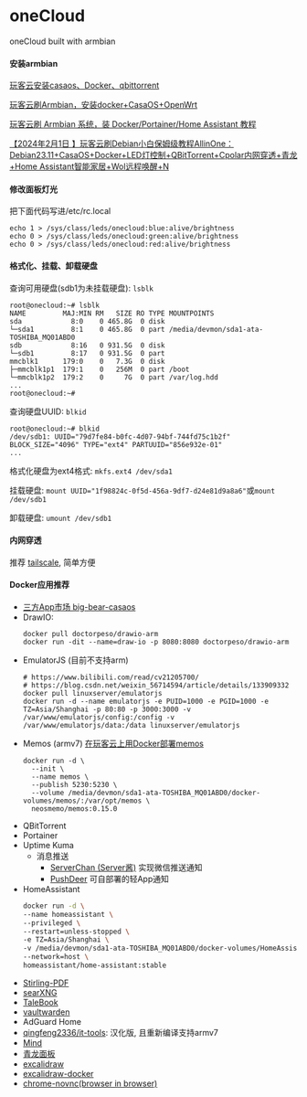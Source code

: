 # oneCloud
oneCloud built with armbian

#### 安装armbian
[玩客云安装casaos、Docker、qbittorrent](https://zhuanlan.zhihu.com/p/658340519?utm_medium=social&utm_oi=697147908176224256&utm_psn=1748803540695527424&utm_source=wechat_session)

[玩客云刷Armbian，安装docker+CasaOS+OpenWrt](https://zhuanlan.zhihu.com/p/603845854)

[玩客云刷 Armbian 系统，装 Docker/Portainer/Home Assistant 教程](https://mp.weixin.qq.com/s?__biz=MzIxOTE5MDY5Mw==&mid=2650966188&idx=1&sn=ef0558993b5d48a12867f54a65d8e35a&chksm=8c292c66bb5ea5709889351720e85360d2bcbc3176bf002ef8aa14e343e3b49dbf58dc255d0e&scene=21#wechat_redirect)

[【2024年2月1日 】玩客云刷Debian小白保姆级教程AllinOne：Debian23.11+CasaOS+Docker+LED灯控制+QBitTorrent+Cpolar内网穿透+青龙+Home Assistant智能家居+Wol远程唤醒+N](https://www.right.com.cn/forum/thread-8344722-1-1.html)
#### 修改面板灯光
把下面代码写进/etc/rc.local
```
echo 1 > /sys/class/leds/onecloud:blue:alive/brightness
echo 0 > /sys/class/leds/onecloud:green:alive/brightness
echo 0 > /sys/class/leds/onecloud:red:alive/brightness
```

#### 格式化、挂载、卸载硬盘
查询可用硬盘(sdb1为未挂载硬盘): `lsblk`
```
root@onecloud:~# lsblk
NAME         MAJ:MIN RM   SIZE RO TYPE MOUNTPOINTS
sda            8:0    0 465.8G  0 disk
└─sda1         8:1    0 465.8G  0 part /media/devmon/sda1-ata-TOSHIBA_MQ01ABD0
sdb            8:16   0 931.5G  0 disk
└─sdb1         8:17   0 931.5G  0 part
mmcblk1      179:0    0   7.3G  0 disk
├─mmcblk1p1  179:1    0   256M  0 part /boot
└─mmcblk1p2  179:2    0     7G  0 part /var/log.hdd
...
root@onecloud:~#
```

查询硬盘UUID: `blkid`
```
root@onecloud:~# blkid
/dev/sdb1: UUID="79d7fe84-b0fc-4d07-94bf-744fd75c1b2f" BLOCK_SIZE="4096" TYPE="ext4" PARTUUID="856e932e-01"
...
```

格式化硬盘为ext4格式: `mkfs.ext4 /dev/sda1`

挂载硬盘: `mount UUID="1f98824c-0f5d-456a-9df7-d24e81d9a8a6"`或`mount /dev/sdb1`

卸载硬盘: `umount /dev/sdb1`

#### 内网穿透
推荐 [tailscale](https://tailscale.com/), 简单方便

#### Docker应用推荐
- [三方App市场 big-bear-casaos](https://github.com/bigbeartechworld/big-bear-casaos/tree/master)
- DrawIO:
  ```
  docker pull doctorpeso/drawio-arm
  docker run -dit --name=draw-io -p 8080:8080 doctorpeso/drawio-arm
  ```
- EmulatorJS (目前不支持arm)
  ```
  # https://www.bilibili.com/read/cv21205700/
  # https://blog.csdn.net/weixin_56714594/article/details/133909332
  docker pull linuxserver/emulatorjs
  docker run -d --name emulatorjs -e PUID=1000 -e PGID=1000 -e TZ=Asia/Shanghai -p 80:80 -p 3000:3000 -v /var/www/emulatorjs/config:/config -v /var/www/emulatorjs/data:/data linuxserver/emulatorjs
  ```
- Memos (armv7) [在玩客云上用Docker部署memos](https://ruohai.wang/202311/memos-install-on-onecloud/)
  ```
  docker run -d \
    --init \
    --name memos \
    --publish 5230:5230 \
    --volume /media/devmon/sda1-ata-TOSHIBA_MQ01ABD0/docker-volumes/memos/:/var/opt/memos \
    neosmemo/memos:0.15.0
  ```
- QBitTorrent
- Portainer
- Uptime Kuma
  - 消息推送
    - [ServerChan (Server酱)](https://sct.ftqq.com/) 实现微信推送通知
    - [PushDeer](https://www.pushdeer.com/) 可自部署的轻App通知
- HomeAssistant
  ```bash
  docker run -d \
  --name homeassistant \
  --privileged \
  --restart=unless-stopped \
  -e TZ=Asia/Shanghai \
  -v /media/devmon/sda1-ata-TOSHIBA_MQ01ABD0/docker-volumes/HomeAssistant/config:/config \
  --network=host \
  homeassistant/home-assistant:stable
  ```
- [Stirling-PDF](https://github.com/Stirling-Tools/Stirling-PDF)
- [searXNG](https://github.com/searxng/searxng-docker)
- [TaleBook](https://github.com/talebook/talebook)
- [vaultwarden](https://github.com/dani-garcia/vaultwarden)
- AdGuard Home
- [qingfeng2336/it-tools](https://hub.docker.com/r/qingfeng2336/it-tools): 汉化版, 且重新编译支持armv7
- [Mind](https://github.com/Casvt/MIND)
- [青龙面板](https://github.com/whyour/qinglong)
- [excalidraw](https://github.com/excalidraw/excalidraw)
- [excalidraw-docker](https://hub.docker.com/r/excalidraw/excalidraw/tags)
- [chrome-novnc(browser in browser)](https://github.com/vital987/chrome-novnc?tab=readme-ov-file)
